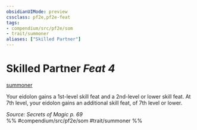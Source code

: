 ```yaml
---
obsidianUIMode: preview
cssclass: pf2e,pf2e-feat
tags:
- compendium/src/pf2e/som
- trait/summoner
aliases: ["Skilled Partner"]
---
```

# Skilled Partner  *Feat 4*  
[summoner](../../Rules/traits/summoner-som.md)  


Your eidolon gains a 1st-level skill feat and a 2nd-level or lower skill feat. At 7th level, your eidolon gains an additional skill feat, of 7th level or lower.

*Source: Secrets of Magic p. 69*  
%% #compendium/src/pf2e/som #trait/summoner %%